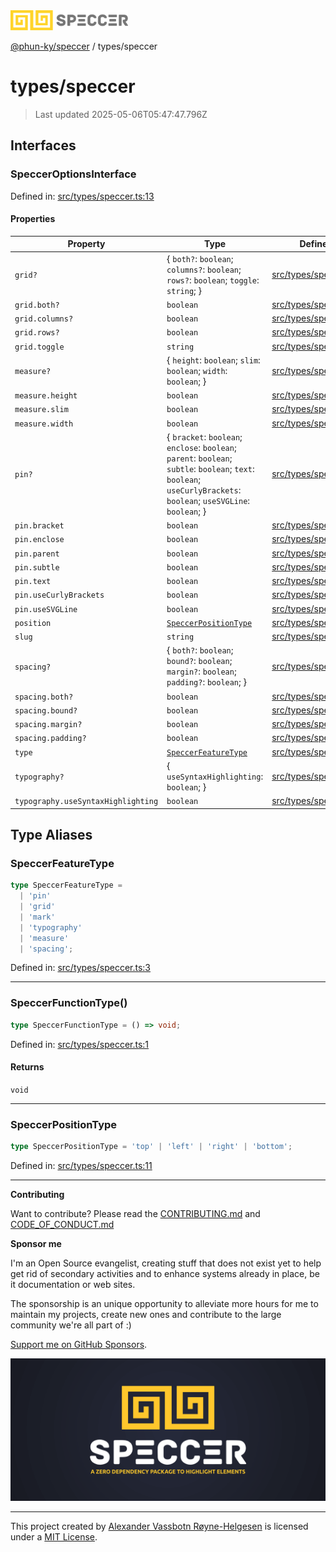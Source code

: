 <div><img alt="SPECCER logo" src="https://raw.githubusercontent.com/phun-ky/speccer/main/public/logo-speccer-horizontal-colored-package.svg?raw=true" style="max-height:32px;"/></div>

[@phun-ky/speccer](../README.md) / types/speccer

# types/speccer

> Last updated 2025-05-06T05:47:47.796Z

## Interfaces

### SpeccerOptionsInterface

Defined in:
[src/types/speccer.ts:13](https://github.com/phun-ky/speccer/blob/main/src/types/speccer.ts#L13)

#### Properties

| Property                              | Type                                                                                                                                                                 | Defined in                                                                                       |
| ------------------------------------- | -------------------------------------------------------------------------------------------------------------------------------------------------------------------- | ------------------------------------------------------------------------------------------------ |
| <a id="grid"></a> `grid?`             | { `both?`: `boolean`; `columns?`: `boolean`; `rows?`: `boolean`; `toggle`: `string`; }                                                                               | [src/types/speccer.ts:40](https://github.com/phun-ky/speccer/blob/main/src/types/speccer.ts#L40) |
| `grid.both?`                          | `boolean`                                                                                                                                                            | [src/types/speccer.ts:42](https://github.com/phun-ky/speccer/blob/main/src/types/speccer.ts#L42) |
| `grid.columns?`                       | `boolean`                                                                                                                                                            | [src/types/speccer.ts:44](https://github.com/phun-ky/speccer/blob/main/src/types/speccer.ts#L44) |
| `grid.rows?`                          | `boolean`                                                                                                                                                            | [src/types/speccer.ts:43](https://github.com/phun-ky/speccer/blob/main/src/types/speccer.ts#L43) |
| `grid.toggle`                         | `string`                                                                                                                                                             | [src/types/speccer.ts:41](https://github.com/phun-ky/speccer/blob/main/src/types/speccer.ts#L41) |
| <a id="measure"></a> `measure?`       | { `height`: `boolean`; `slim`: `boolean`; `width`: `boolean`; }                                                                                                      | [src/types/speccer.ts:26](https://github.com/phun-ky/speccer/blob/main/src/types/speccer.ts#L26) |
| `measure.height`                      | `boolean`                                                                                                                                                            | [src/types/speccer.ts:28](https://github.com/phun-ky/speccer/blob/main/src/types/speccer.ts#L28) |
| `measure.slim`                        | `boolean`                                                                                                                                                            | [src/types/speccer.ts:27](https://github.com/phun-ky/speccer/blob/main/src/types/speccer.ts#L27) |
| `measure.width`                       | `boolean`                                                                                                                                                            | [src/types/speccer.ts:29](https://github.com/phun-ky/speccer/blob/main/src/types/speccer.ts#L29) |
| <a id="pin"></a> `pin?`               | { `bracket`: `boolean`; `enclose`: `boolean`; `parent`: `boolean`; `subtle`: `boolean`; `text`: `boolean`; `useCurlyBrackets`: `boolean`; `useSVGLine`: `boolean`; } | [src/types/speccer.ts:17](https://github.com/phun-ky/speccer/blob/main/src/types/speccer.ts#L17) |
| `pin.bracket`                         | `boolean`                                                                                                                                                            | [src/types/speccer.ts:18](https://github.com/phun-ky/speccer/blob/main/src/types/speccer.ts#L18) |
| `pin.enclose`                         | `boolean`                                                                                                                                                            | [src/types/speccer.ts:19](https://github.com/phun-ky/speccer/blob/main/src/types/speccer.ts#L19) |
| `pin.parent`                          | `boolean`                                                                                                                                                            | [src/types/speccer.ts:21](https://github.com/phun-ky/speccer/blob/main/src/types/speccer.ts#L21) |
| `pin.subtle`                          | `boolean`                                                                                                                                                            | [src/types/speccer.ts:20](https://github.com/phun-ky/speccer/blob/main/src/types/speccer.ts#L20) |
| `pin.text`                            | `boolean`                                                                                                                                                            | [src/types/speccer.ts:22](https://github.com/phun-ky/speccer/blob/main/src/types/speccer.ts#L22) |
| `pin.useCurlyBrackets`                | `boolean`                                                                                                                                                            | [src/types/speccer.ts:24](https://github.com/phun-ky/speccer/blob/main/src/types/speccer.ts#L24) |
| `pin.useSVGLine`                      | `boolean`                                                                                                                                                            | [src/types/speccer.ts:23](https://github.com/phun-ky/speccer/blob/main/src/types/speccer.ts#L23) |
| <a id="position"></a> `position`      | [`SpeccerPositionType`](#speccerpositiontype)                                                                                                                        | [src/types/speccer.ts:15](https://github.com/phun-ky/speccer/blob/main/src/types/speccer.ts#L15) |
| <a id="slug"></a> `slug`              | `string`                                                                                                                                                             | [src/types/speccer.ts:14](https://github.com/phun-ky/speccer/blob/main/src/types/speccer.ts#L14) |
| <a id="spacing"></a> `spacing?`       | { `both?`: `boolean`; `bound?`: `boolean`; `margin?`: `boolean`; `padding?`: `boolean`; }                                                                            | [src/types/speccer.ts:34](https://github.com/phun-ky/speccer/blob/main/src/types/speccer.ts#L34) |
| `spacing.both?`                       | `boolean`                                                                                                                                                            | [src/types/speccer.ts:37](https://github.com/phun-ky/speccer/blob/main/src/types/speccer.ts#L37) |
| `spacing.bound?`                      | `boolean`                                                                                                                                                            | [src/types/speccer.ts:38](https://github.com/phun-ky/speccer/blob/main/src/types/speccer.ts#L38) |
| `spacing.margin?`                     | `boolean`                                                                                                                                                            | [src/types/speccer.ts:35](https://github.com/phun-ky/speccer/blob/main/src/types/speccer.ts#L35) |
| `spacing.padding?`                    | `boolean`                                                                                                                                                            | [src/types/speccer.ts:36](https://github.com/phun-ky/speccer/blob/main/src/types/speccer.ts#L36) |
| <a id="type"></a> `type`              | [`SpeccerFeatureType`](#speccerfeaturetype)                                                                                                                          | [src/types/speccer.ts:16](https://github.com/phun-ky/speccer/blob/main/src/types/speccer.ts#L16) |
| <a id="typography"></a> `typography?` | { `useSyntaxHighlighting`: `boolean`; }                                                                                                                              | [src/types/speccer.ts:31](https://github.com/phun-ky/speccer/blob/main/src/types/speccer.ts#L31) |
| `typography.useSyntaxHighlighting`    | `boolean`                                                                                                                                                            | [src/types/speccer.ts:32](https://github.com/phun-ky/speccer/blob/main/src/types/speccer.ts#L32) |

## Type Aliases

### SpeccerFeatureType

```ts
type SpeccerFeatureType =
  | 'pin'
  | 'grid'
  | 'mark'
  | 'typography'
  | 'measure'
  | 'spacing';
```

Defined in:
[src/types/speccer.ts:3](https://github.com/phun-ky/speccer/blob/main/src/types/speccer.ts#L3)

---

### SpeccerFunctionType()

```ts
type SpeccerFunctionType = () => void;
```

Defined in:
[src/types/speccer.ts:1](https://github.com/phun-ky/speccer/blob/main/src/types/speccer.ts#L1)

#### Returns

`void`

---

### SpeccerPositionType

```ts
type SpeccerPositionType = 'top' | 'left' | 'right' | 'bottom';
```

Defined in:
[src/types/speccer.ts:11](https://github.com/phun-ky/speccer/blob/main/src/types/speccer.ts#L11)

---

**Contributing**

Want to contribute? Please read the
[CONTRIBUTING.md](https://github.com/phun-ky/speccer/blob/main/CONTRIBUTING.md)
and
[CODE_OF_CONDUCT.md](https://github.com/phun-ky/speccer/blob/main/CODE_OF_CONDUCT.md)

**Sponsor me**

I'm an Open Source evangelist, creating stuff that does not exist yet to help
get rid of secondary activities and to enhance systems already in place, be it
documentation or web sites.

The sponsorship is an unique opportunity to alleviate more hours for me to
maintain my projects, create new ones and contribute to the large community
we're all part of :)

[Support me on GitHub Sponsors](https://github.com/sponsors/phun-ky).

![Speccer banner, with logo and slogan: A zero dependency package to annotate or highlight elements](https://github.com/phun-ky/speccer/blob/main/public/speccer-banner.png?raw=true)

---

This project created by [Alexander Vassbotn Røyne-Helgesen](http://phun-ky.net)
is licensed under a [MIT License](https://choosealicense.com/licenses/mit/).
